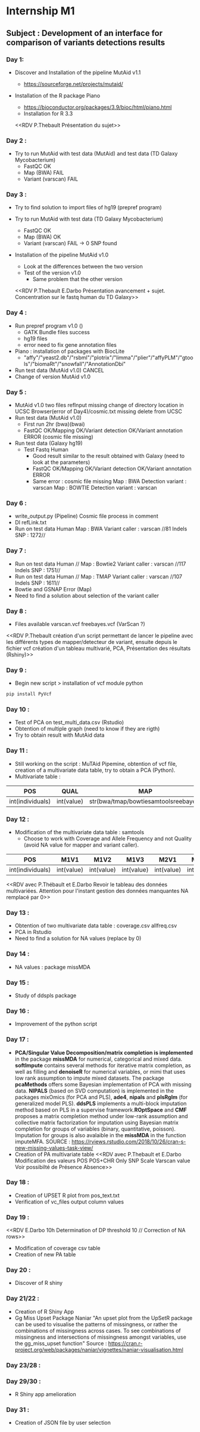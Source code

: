 # Internship M1
## Subject : Development of an interface for comparison of variants detections results

### Day 1:
- Discover and Installation of the pipeline MutAid v1.1
    - https://sourceforge.net/projects/mutaid/
- Installation of the R package Piano
    - https://bioconductor.org/packages/3.9/bioc/html/piano.html
    - Installation for R 3.3 
    
    <<RDV P.Thebault Présentation du sujet>>

### Day 2 :
- Try to run MutAid with test data (MutAid) and test data (TD Galaxy Mycobacterium)
    - FastQC OK
    - Map (BWA) FAIL
    - Variant (varscan) FAIL

### Day 3 : 
- Try to find solution to import files of hg19 (prepref program)
- Try to run MutAid with test data (TD Galaxy Mycobacterium)
    - FastQC OK
    - Map (BWA) OK
    - Variant (varscan) FAIL -> 0 SNP found
- Installation of the pipeline MutAid v1.0
    - Look at the differences between the two version
    - Test of the version v1.0
        - Same problem that the other version
        
    <<RDV P.Thebault E.Darbo Présentation avancement + sujet. Concentration sur le fastq human du TD Galaxy>>
### Day 4 :
- Run prepref program v1.0 ()
    - GATK Bundle files success
    - hg19 files 
    - error need to fix gene annotation files
- Piano : installation of packages with BiocLite
    - "affy"/"yeast2.db"/"rsbml"/"plotrix"/"limma"/"plier"/"affyPLM"/"gtools"/"biomaRt"/"snowfall"/"AnnotationDbi"
- Run test data (MutAid v1.0) CANCEL 
- Change of version MutAid v1.0

### Day 5 : 
- MutAid v1.0 two files refInput missing change of directory location in UCSC Browser(error of Day4)/cosmic.txt missing delete from UCSC
- Run test data (MutAid v1.0)
    - First run 2hr (bwa)(bwai)
    - FastQC OK/Mapping OK/Variant detection OK/Variant annotation ERROR (cosmic file missing)
- Run test data (Galaxy hg19)
    - Test Fastq Human 
        - Good result similar to the result obtained with Galaxy (need to look at the parameters)
        - FastQC OK/Mapping OK/Variant detection OK/Variant annotation ERROR
        - Same error : cosmic file missing 
Map : BWA Detection variant : varscan
Map : BOWTIE Detection variant : varscan 

### Day 6 :
- write_output.py (Pipeline) Cosmic file process in comment
- Dl refLink.txt 
- Run on test data Human Map : BWA Variant caller : varscan //81 Indels SNP : 1272//

### Day 7 : 
- Run on test data Human // Map : Bowtie2 Variant caller : varscan //117 Indels SNP : 1751//
- Run on test data Human // Map : TMAP Variant caller : varscan //107 Indels SNP : 1611//
- Bowtie and GSNAP Error (Map)
- Need to find a solution about selection of the variant caller

### Day 8 :
- Files available varscan.vcf freebayes.vcf (VarScan ?)

<<RDV P.Thebault création d'un script permettant de lancer le pipeline avec les différents types de mapper/detecteur de variant, ensuite depuis le fichier vcf création d'un tableau multivarié, PCA, Présentation des résultats (Rshiny)>>

### Day 9 :
- Begin new script > installation of vcf module python 
```bash
pip install PyVcf
```

### Day 10 :
- Test of PCA on test_multi_data.csv (Rstudio)
- Obtention of multiple graph (need to know if they are rigth)
- Try to obtain result with MutAid data

### Day 11 :
- Still working on the script : MuTAid Pipemine, obtention of vcf file, creation of a multivariate data table, try to obtain a PCA (Python).
- Multivariate table :

|POS|QUAL|MAP|VARCALL|
|---|---|---|---|
|int(individuals)|int(value)|str(bwa/tmap/bowtiesamtoolsreebayes)|

### Day 12 :
- Modification of the multivariate data table : samtools
    - Choose to work with Coverage and Allele Frequency and not Quality (avoid NA value for mapper and variant caller).
    
|POS|M1V1|M1V2|M1V3|M2V1|M2V2|M2V3|M3V1|M3V2|M3V3|
|---|---|---|---|---|---|---|---|---|---|
|int(individuals)|int(value)|int(value)|int(value)|int(value)|int(value)|int(value)|int(value)|int(value)|int(value)|

<<RDV avec P.Thébault et E.Darbo Revoir le tableau des données multivariées. Attention pour l'instant gestion des données manquantes NA remplacé par 0>>

### Day 13 : 
- Obtention of two multivariate data table : coverage.csv allfreq.csv
- PCA in Rstudio
- Need to find a solution for NA values (replace by 0)

### Day 14 : 
- NA values : package missMDA 

### Day 15 :
- Study of ddspls package

### Day 16 :
- Improvement of the python script

### Day 17 :
- **PCA/Singular Value Decomposition/matrix completion is implemented** in the package **missMDA** for numerical, categorical and mixed data. **softImpute** contains several methods for iterative matrix completion, as well as filling and **denoiseR** for numerical variables, or mimi that uses low rank assumption to impute mixed datasets. The package **pcaMethods** offers some Bayesian implementation of PCA with missing data. **NIPALS** (based on SVD computation) is implemented in the packages mixOmics (for PCA and PLS), **ade4**, **nipals** and **plsRglm** (for generalized model PLS). **ddsPLS** implements a multi-block imputation method based on PLS in a supervise framework.**ROptSpace** and **CMF** proposes a matrix completion method under low-rank assumption and collective matrix factorization for imputation using Bayesian matrix completion for groups of variables (binary, quantitative, poisson). Imputation for groups is also avalaible in the **missMDA** in the function imputeMFA. SOURCE : https://rviews.rstudio.com/2018/10/26/cran-s-new-missing-values-task-view/
- Creation of PA multivariate table
<<RDV avec P.Thebault et E.Darbo Modification des valeurs POS POS+CHR Only SNP Scale Varscan value  Voir possibilté de Présence Absence>>

### Day 18 : 
- Creation of UPSET R plot from pos_text.txt
- Verification of vc_files output column values

### Day 19 : 
<<RDV E.Darbo 10h Determination of DP threshold 10 // Correction of NA rows>>
- Modification of coverage csv table
- Creation of new PA table 

### Day 20 :
- Discover of R shiny

### Day 21/22 :
- Creation of R Shiny App
- Gg Miss Upset Package Naniar  "An upset plot from the UpSetR package can be used to visualise the patterns of missingness, or rather the combinations of missingness across cases. To see combinations of missingness and intersections of missingness amongst variables, use the gg_miss_upset function" Source : https://cran.r-project.org/web/packages/naniar/vignettes/naniar-visualisation.html

### Day 23/28 :
####

### Day 29/30 :
- R Shiny app amelioration

### Day 31 :
- Creation of JSON file by user selection 


